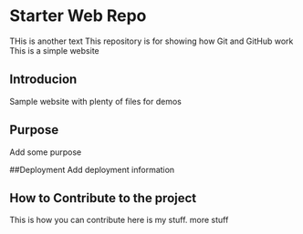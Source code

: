 # Starter Web Repo
THis is another text
This repository is for showing how Git and GitHub work
This is a simple website
## Introducion

Sample website with plenty of files for demos

## Purpose
Add some purpose

##Deployment
Add deployment information


## How to Contribute to the project
This is how you can contribute
here is my stuff. more stuff